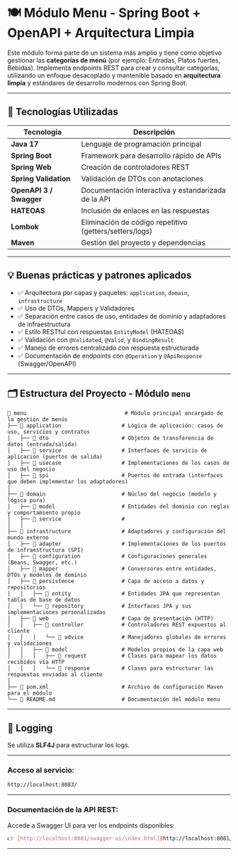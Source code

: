 # 🍽️ Módulo Menu - Spring Boot + OpenAPI + Arquitectura Limpia

Este módulo forma parte de un sistema más amplio y tiene como objetivo gestionar las **categorías de menú** (por ejemplo: Entradas, Platos fuertes, Bebidas). Implementa endpoints REST para crear y consultar categorías, utilizando un enfoque desacoplado y mantenible basado en **arquitectura limpia** y estándares de desarrollo modernos con Spring Boot.

---

## 🧰 Tecnologías Utilizadas

| Tecnología             | Descripción                                                 |
|------------------------|-------------------------------------------------------------|
| **Java 17**            | Lenguaje de programación principal                          |
| **Spring Boot**        | Framework para desarrollo rápido de APIs                    |
| **Spring Web**         | Creación de controladores REST                              |
| **Spring Validation**  | Validación de DTOs con anotaciones                          |
| **OpenAPI 3 / Swagger**| Documentación interactiva y estandarizada de la API         |
| **HATEOAS**            | Inclusión de enlaces en las respuestas                      |
| **Lombok**             | Eliminación de código repetitivo (getters/setters/logs)     |
| **Maven**              | Gestión del proyecto y dependencias                         |

---

## 💡 Buenas prácticas y patrones aplicados

- ✅ Arquitectura por capas y paquetes: `application`, `domain`, `infrastructure`
- ✅ Uso de DTOs, Mappers y Validadores
- ✅ Separación entre casos de uso, entidades de dominio y adaptadores de infraestructura
- ✅ Estilo RESTful con respuestas `EntityModel` (HATEOAS)
- ✅ Validación con `@Validated`, `@Valid`, y `BindingResult`
- ✅ Manejo de errores centralizado con respuesta estructurada
- ✅ Documentación de endpoints con `@Operation` y `@ApiResponse` (Swagger/OpenAPI)

---

## 🗂️ Estructura del Proyecto - Módulo `menu`

```
📁 menu                               # Módulo principal encargado de la gestión de menús
├── 📁 application                   # Lógica de aplicación: casos de uso, servicios y contratos
│   ├── 📁 dto                       # Objetos de transferencia de datos (entrada/salida)
│   ├── 📁 service                   # Interfaces de servicio de aplicación (puertos de salida)
│   ├── 📁 usecase                   # Implementaciones de los casos de uso del negocio
│   ├── 📁 spi                       # Puertos de entrada (interfaces que deben implementar los adaptadores)
│
├── 📁 domain                        # Núcleo del negocio (modelo y lógica pura)
│   ├── 📁 model                     # Entidades del dominio con reglas y comportamiento propio
│   ├── 📁 service                   #  
│   │
├── 📁 infrastructure                # Adaptadores y configuración del mundo externo
│   ├── 📁 adapter                   # Implementaciones de los puertos de infraestructura (SPI)
│   ├── 📁 configuration             # Configuraciones generales (Beans, Swagger, etc.)
│   ├── 📁 mapper                    # Conversores entre entidades, DTOs y modelos de dominio
│   ├── 📁 persistence               # Capa de acceso a datos y repositorios
│   │   ├── 📁 entity                # Entidades JPA que representan tablas de base de datos
│   │   └── 📁 repository            # Interfaces JPA y sus implementaciones personalizadas
│   ├── 📁 web                       # Capa de presentación (HTTP)
│   │   ├── 📁 controller            # Controladores REST expuestos al cliente
│   │   │   └── 📁 advice            # Manejadores globales de errores y validaciones
│   │   ├── 📁 model                 # Modelos propios de la capa web
│   │   │   ├── 📁 request           # Clases para mapear los datos recibidos vía HTTP
│   │   │   └── 📁 response          # Clases para estructurar las respuestas enviadas al cliente
│
├── 📄 pom.xml                       # Archivo de configuración Maven para el módulo
└── 📄 README.md                     # Documentación del módulo menu
```

---

## **📝 Logging**
Se utiliza **SLF4J** para estructurar los logs.

---

### **Acceso al servicio:**  
   
   ```bash
   http://localhost:8083/
   ```
  
---

### **Documentación de la API REST:**  
   Accede a Swagger UI para ver los endpoints disponibles:  
   
   ```bash
   👉 [http://localhost:8081/swagger-ui/index.html](http://localhost:8081/swagger-ui/index.html)
   ```
  

---
